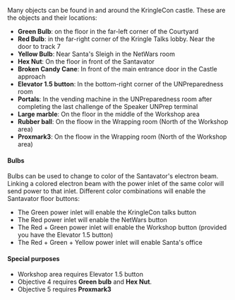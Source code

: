 Many objects can be found in and around the KringleCon castle. These are the objects and their locations:

* **Green Bulb**: on the floor in the far-left corner of the Courtyard
* **Red Bulb**: in the far-right corner of the Kringle Talks lobby. Near the door to track 7
* **Yellow Bulb**: Near Santa's Sleigh in the NetWars room
* **Hex Nut**: On the floor in front of the Santavator
* **Broken Candy Cane**: In front of the main entrance door in the Castle approach
* **Elevator 1.5 button**: In the bottom-right corner of the UNPreparedness room
* **Portals**: In the vending machine in the UNPreparedness room after completing the last challenge of the Speaker UNPrep terminal
* **Large marble**: On the floor in the middle of the Workshop area
* **Rubber ball**: On the floow in the Wrapping room (North of the Workshop area)
* **Proxmark3**: On the floow in the Wrapping room (North of the Workshop area)

#### Bulbs
Bulbs can be used to change to color of the Santavator's electron beam. Linking a colored electron beam with the power inlet of the same color will send power to that inlet. Different color combinations will enable the Santavator floor buttons:
* The Green power inlet will enable the KringleCon talks button
* The Red power inlet will enable the NetWars button
* The Red + Green power inlet will enable the Workshop button (provided you have the Elevator 1.5 button)
* The Red + Green + Yellow power inlet will enable Santa's office

#### Special purposes
* Workshop area requires Elevator 1.5 button
* Objective 4 requires **Green bulb** and **Hex Nut**.
* Objective 5 requires **Proxmark3**

